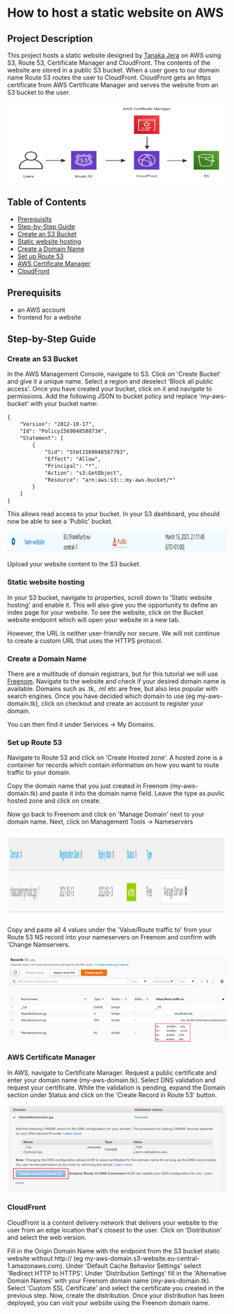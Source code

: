 # How to host a static website on AWS

## Project Description

This project hosts a static website designed by [Tanaka Jera](https://www.linkedin.com/in/tjera/) on AWS using S3, Route 53, Certificate Manager and CloudFront. The contents of the website are stored in a public S3 bucket. When a user goes to our domain name Route 53 routes the user to CloudFront. CloudFront gets an https certificate from AWS Certificate Manager and serves the website from an S3 bucket to the user.

<p>
    <img src="Screenshots/project.PNG" width="600" height="185" />
</p>

## Table of Contents

- [Prerequisits](#Prerequisits)
- [Step-by-Step Guide](#Step-by-Step-Guide)
- [Create an S3 Bucket](#Create-an-S3Create-an-S3-Bucket)
- [Static website hosting](#Static-website-hosting)
- [Create a Domain Name](#Create-a-Domain-Name)
- [Set up Route 53](#Set-up-Route-53)
- [AWS Certificate Manager](#AWS-Certificate-Manager)
- [CloudFront](#CloudFront)

## Prerequisits

- an AWS account
- frontend for a website

## Step-by-Step Guide

### Create an S3 Bucket

In the AWS Management Console, navigate to S3. Click on 'Create Bucket' and give it a unique name. Select a region and deselect 'Block all public access'. Once you have created your bucket, click on it and navigate to permissions. Add the following JSON to bucket policy and replace 'my-aws-bucket' with your bucket name:

```
{
    "Version": "2012-10-17",
    "Id": "Policy1569048588734",
    "Statement": [
        {
            "Sid": "Stmt1569048587703",
            "Effect": "Allow",
            "Principal": "*",
            "Action": "s3:GetObject",
            "Resource": "arn:aws:s3:::my-aws-bucket/*"
        }
    ]
}
```

This allows read access to your bucket. In your S3 dashboard, you should now be able to see a 'Public' bucket.

<p>
    <img src="Screenshots/public_bucket.PNG" width="600" height="50" />
</p>

Upload your website content to the S3 bucket.

### Static website hosting

In your S3 bucket, navigate to properties, scroll down to 'Static website hosting' and enable it. This will also give you the opportunity to define an index page for your website. To see the website, click on the Bucket website endpoint which will open your website in a new tab.

However, the URL is neither user-friendly nor secure. We will not continue to create a custom URL that uses the HTTPS protocol.

### Create a Domain Name

There are a multitude of domain registrars, but for this tutorial we will use [Freenom](https://www.freenom.com/en/index.html?lang=en). Navigate to the website and check if your desired domain name is available. Domains such as .tk, .ml etc are free, but also less popular with search engines. Once you have decided which domain to use (eg my-aws-domain.tk), click on checkout and create an account to register your domain.

You can then find it under Services -> My Domains.

### Set up Route 53

Navigate to Route 53 and click on 'Create Hosted zone'. A hosted zone is a container for records which contain information on how you want to route traffic to your domain.

Copy the domain name that you just created in Freenom (my-aws-domain.tk) and paste it into the domain name field. Leave the type as puvlic hosted zone and click on create.

Now go back to Freenom and click on 'Manage Domain' next to your domain name. Next, click on Management Tools -> Nameservers

<p>
    <img src="Screenshots/freenom_mgmt.PNG" width="550" height="200" />
</p>

Copy and paste all 4 values under the 'Value/Route traffic to' from your Route 53 NS record into your nameservers on Freenom and confirm with 'Change Namservers.

<p>
    <img src="Screenshots/nameservers.png" width="550" height="200" />
</p>

### AWS Certificate Manager

In AWS, navigate to Certificate Manager. Request a public certificate and enter your domain name (my-aws-domain.tk). Select DNS validation and request your certificate. While the validation is pending, expand the Domain section under Status and click on the 'Create Record in Route 53' button.

<p>
    <img src="Screenshots/certificate.png" width="550" height="200" />
</p>

### CloudFront

CloudFront is a content delivery network that delivers your website to the user from an edge location that's closest to the user. Click on 'Distribution' and select the web version.

Fill in the Origin Domain Name with the endpoint from the S3 bucket static website without http:// (eg my-aws-domain.s3-website.eu-central-1.amazonaws.com). Under 'Default Cache Behavior Settings' select 'Redirect HTTP to HTTPS'. Under 'Distribution Settings' fill in the 'Alternative Domain Names' with your Freenom domain name (my-aws-domain.tk). Select 'Custom SSL Certificate' and select the certificate you created in the previous step. Now, create the distribution. Once your distribution has been deployed, you can visit your website using the Freenom domain name.
